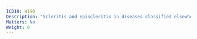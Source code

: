 ```yaml
---
ICD10: H190
Description: "Scleritis and episcleritis in diseases classified elsewhere"
Matters: No
Weight: 0
---
```


